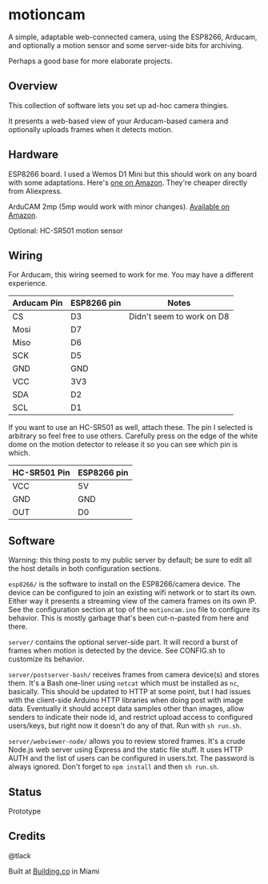 motioncam
=========

A simple, adaptable web-connected camera, using the ESP8266, Arducam, and
optionally a motion sensor and some server-side bits for archiving.

Perhaps a good base for more elaborate projects.

Overview
--------

This collection of software lets you set up ad-hoc camera thingies.

It presents a web-based view of your Arducam-based camera and optionally
uploads frames when it detects motion.

Hardware
--------

ESP8266 board. I used a Wemos D1 Mini but this should work on any board with some adaptations.
Here's [one on Amazon](https://www.amazon.com/Winson-eseller-D1-mini-V2-development/dp/B01GFAO6VW/).
They're cheaper directly from Aliexpress.

ArduCAM 2mp (5mp would work with minor changes). [Available on
Amazon](https://www.amazon.com/Arducam-Module-Megapixels-Arduino-Mega2560/dp/B012UXNDOY/).

Optional: HC-SR501 motion sensor

Wiring
------

For Arducam, this wiring seemed to work for me. You may have a different
experience.

Arducam Pin | ESP8266 pin | Notes
------------|-------------|------
CS | D3 | Didn't seem to work on D8
Mosi | D7 | 
Miso | D6 | 
SCK | D5 | 
GND | GND | 
VCC | 3V3 | 
SDA | D2 | 
SCL | D1 |

If you want to use an HC-SR501 as well, attach these. The pin I selected is
arbitrary so feel free to use others. Carefully press on the edge of the white
dome on the motion detector to release it so you can see which pin is which.

HC-SR501 Pin | ESP8266 pin 
-------------|------------
VCC | 5V | Apparently some are 3V instead of 5V 
GND | GND | 
OUT | D0 |


Software
--------

Warning: this thing posts to my public server by default; be sure to edit all
the host details in both configuration sections.

`esp8266/` is the software to install on the ESP8266/camera device. The device
can be configured to join an existing wifi network or to start its own. Either
way it presents a streaming view of the camera frames on its own IP. See the
configuration section at top of the `motioncam.ino` file to configure its
behavior. This is mostly garbage that's been cut-n-pasted from here and there.

`server/` contains the optional server-side part. It will record a burst of frames
when motion is detected by the device. See CONFIG.sh to customize its behavior.

`server/postserver-bash/` receives frames from camera device(s) and stores them. It's a
Bash one-liner using `netcat` which must be installed as `nc`, basically.  This
should be updated to HTTP at some point, but I had issues with the client-side
Arduino HTTP libraries when doing post with image data. Eventually it should
accept data samples other than images, allow senders to indicate their node id,
and restrict upload access to configured users/keys, but right now it doesn't
do any of that. Run with `sh run.sh`.

`server/webviewer-node/` allows you to review stored frames. It's a crude Node.js
web server using Express and the static file stuff. It uses HTTP AUTH and the
list of users can be configured in users.txt. The password is always ignored.
Don't forget to `npm install` and then `sh run.sh`.

Status
------

Prototype

Credits
-------

@tlack

Built at [Building.co](http://building.co) in Miami

